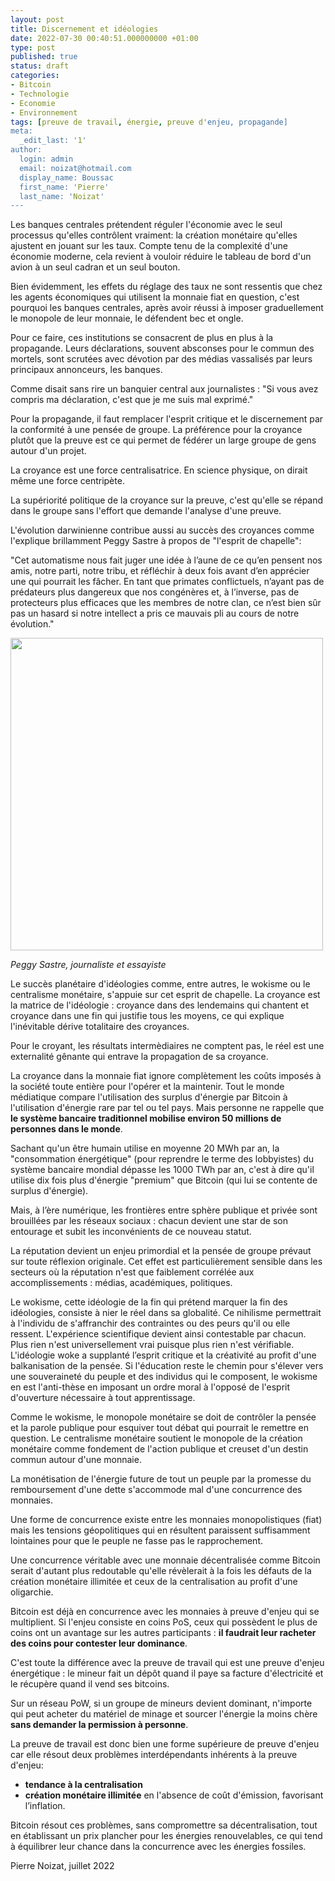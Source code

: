 ```yaml
---
layout: post
title: Discernement et idéologies
date: 2022-07-30 00:40:51.000000000 +01:00
type: post
published: true
status: draft
categories:
- Bitcoin
- Technologie
- Economie
- Environnement
tags: [preuve de travail, énergie, preuve d'enjeu, propagande]
meta:
  _edit_last: '1'
author:
  login: admin
  email: noizat@hotmail.com
  display_name: Boussac
  first_name: 'Pierre'
  last_name: 'Noizat'
---
```



Les banques centrales prétendent réguler l'économie avec le seul processus qu'elles contrôlent vraiment: la création monétaire qu'elles ajustent en jouant sur les taux. Compte tenu de la complexité d'une économie moderne, cela revient à vouloir réduire le tableau de bord d'un avion à un seul cadran et un seul bouton.

Bien évidemment, les effets du réglage des taux ne sont ressentis que chez les agents économiques qui utilisent la monnaie fiat en question, c'est pourquoi les banques centrales, après avoir réussi à imposer graduellement le monopole de leur monnaie, le défendent bec et ongle.

Pour ce faire, ces institutions se consacrent de plus en plus à la propagande. Leurs déclarations, souvent absconses pour le commun des mortels, sont scrutées avec dévotion par des médias vassalisés par leurs principaux annonceurs, les banques.

Comme disait sans rire un banquier central aux journalistes : "Si vous avez compris ma déclaration, c'est que je me suis mal exprimé."

Pour la propagande, il faut remplacer l'esprit critique et le discernement par la conformité à une pensée de groupe.
La préférence pour la croyance plutôt que la preuve est ce qui permet de fédérer un large groupe de gens autour d'un projet.

La croyance est une force centralisatrice. En science physique, on dirait même une force centripète.

La supériorité politique de la croyance sur la preuve, c'est qu'elle se répand dans le groupe sans l'effort que demande l'analyse d'une preuve.

L'évolution darwinienne contribue aussi au succès des croyances comme l'explique brillamment Peggy Sastre à propos de "l'esprit de chapelle":

"Cet automatisme nous fait juger une idée à l’aune de ce qu’en pensent nos amis, notre parti, notre tribu, et réfléchir à deux fois avant d’en apprécier une qui pourrait les fâcher. En tant que primates conflictuels, n’ayant pas de prédateurs plus dangereux que nos congénères et, à l’inverse, pas de protecteurs plus efficaces que les membres de notre clan, ce n’est bien sûr pas un hasard si notre intellect a pris ce mauvais pli au cours de notre évolution."

<div><img src="{{ site.baseurl }}/assets/Peggy_Sastre.jpeg" width='500'></div>

_Peggy Sastre, journaliste et essayiste_

Le succès planétaire d'idéologies comme, entre autres, le wokisme ou le centralisme monétaire, s'appuie sur cet esprit de chapelle. La croyance est la matrice de l'idéologie : croyance dans des lendemains qui chantent et croyance dans une fin qui justifie tous les moyens, ce qui explique l'inévitable dérive totalitaire des croyances. 

Pour le croyant, les résultats intermèdiaires ne comptent pas, le réel est une externalité gênante qui entrave la propagation de sa croyance.

La croyance dans la monnaie fiat ignore complètement les coûts imposés à la société toute entière pour l'opérer et la maintenir. Tout le monde médiatique compare l'utilisation des surplus d'énergie par Bitcoin à l'utilisation d'énergie rare par tel ou tel pays. Mais personne ne rappelle que **le système bancaire traditionnel mobilise environ 50 millions de personnes dans le monde**. 

Sachant qu'un être humain utilise en moyenne 20 MWh par an, la "consommation énergétique" (pour reprendre le terme des lobbyistes) du système bancaire mondial dépasse les 1000 TWh par an, c'est à dire qu'il utilise dix fois plus d'énergie "premium" que Bitcoin (qui lui se contente de surplus d'énergie).

Mais, à l’ère numérique, les frontières entre sphère publique et privée sont brouillées par les réseaux sociaux : chacun devient une star de son entourage et subit les inconvénients de ce nouveau statut.

La réputation devient un enjeu primordial et la pensée de groupe prévaut sur toute réflexion originale. Cet effet est particulièrement sensible dans les secteurs où la réputation n'est que faiblement corrélée aux accomplissements : médias, académiques, politiques.

Le wokisme, cette idéologie de la fin qui prétend marquer la fin des idéologies, consiste à nier le réel dans sa globalité. Ce nihilisme permettrait à l'individu de s'affranchir des contraintes ou des peurs qu'il ou elle ressent.
L'expérience scientifique devient ainsi contestable par chacun. Plus rien n'est universellement vrai puisque plus rien n'est vérifiable. L'idéologie woke a supplanté l’esprit critique et la créativité au profit d'une balkanisation de la pensée.
Si l'éducation reste le chemin pour s'élever vers une souveraineté du peuple et des individus qui le composent, le wokisme en est l'anti-thèse en imposant un ordre moral à l'opposé de l'esprit d'ouverture nécessaire à tout apprentissage.

Comme le wokisme, le monopole monétaire se doit de contrôler la pensée et la parole publique pour esquiver tout débat qui pourrait le remettre en question.
Le centralisme monétaire soutient le monopole de la création monétaire comme fondement de l'action publique et creuset d'un destin commun autour d'une monnaie.

La monétisation de l'énergie future de tout un peuple par la promesse du remboursement d'une dette s'accommode mal d'une concurrence des monnaies.

Une forme de concurrence existe entre les monnaies monopolistiques (fiat) mais les tensions géopolitiques qui en résultent paraissent suffisamment lointaines pour que le peuple ne fasse pas le rapprochement.

Une concurrence véritable avec une monnaie décentralisée comme Bitcoin serait d'autant plus redoutable qu'elle révèlerait à la fois les défauts de la création monétaire illimitée et ceux de la centralisation au profit d'une oligarchie.

Bitcoin est déjà en concurrence avec les monnaies à preuve d'enjeu qui se multiplient.
Si l'enjeu consiste en coins PoS, ceux qui possèdent le plus de coins ont un avantage sur les autres participants : **il faudrait leur racheter des coins pour contester leur dominance**.

C'est toute la différence avec la preuve de travail qui est une preuve d'enjeu énergétique : le mineur fait un dépôt quand il paye sa facture d'électricité et le récupère quand il vend ses bitcoins.

Sur un réseau PoW, si un groupe de mineurs devient dominant, n'importe qui peut acheter du matériel de minage et sourcer l'énergie la moins chère **sans demander la permission à personne**.

La preuve de travail est donc bien une forme supérieure de preuve d'enjeu car elle résout deux problèmes interdépendants inhérents à la preuve d'enjeu:
- **tendance à la centralisation**
- **création monétaire illimitée** en l'absence de coût d'émission, favorisant l’inflation.

Bitcoin résout ces problèmes, sans compromettre sa décentralisation, tout en établissant un prix plancher pour les énergies renouvelables, ce qui tend à équilibrer leur chance dans la concurrence avec les énergies fossiles.


Pierre Noizat, juillet 2022